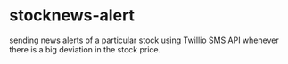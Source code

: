 # stocknews-alert

sending news alerts of a particular stock using Twillio SMS API whenever there is a big deviation in the stock price.
